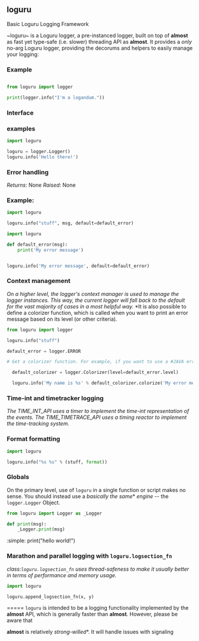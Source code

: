 ## loguru

Basic Loguru Logging Framework


~loguru~ is a Loguru logger, a pre-instanced logger, built on top of **almost** as fast yet type-safe (i.e. slower) threading API as **almost**. It provides a
*only* no-arg Loguru logger, providing the decorums and helpers to easily manage your logging:

### Example
```python

from loguru import logger

print(logger.info("I'm a logandum."))
```

### Interface
### examples
```python
import loguru

loguru = logger.Logger()
loguru.info('Hello there!')
```
### Error handling
*Returns*: None
*Raised*: None

### Example:
```python
import loguru

loguru.info("stuff", msg, default=default_error)
```

```python
import loguru

def default_error(msg):
    print('My error message')


loguru.info('My error message', default=default_error)
```

### Context management
*On a higher level, the logger's context manager is used to manage the logger instances. This way, the current logger will
fall back to the default for the vast majority of cases in a most helpful way.*
*It is also possible to define a colorizer function, which is called when you want to print an error message based on its level (or
other criteria).
```python
from loguru import logger

loguru.info("stuff")

default_error = logger.ERROR

# Get a colorizer function. For example, if you want to use a #JAVA error text in your log.

  default_colorizer = logger.Colorizer(level=default_error.level)

  loguru.info('My name is %s' % default_colorizer.colorize('My error message'))


```

### Time-int and timetracker logging
*The TIME_INT_API uses a timer to implement the time-int representation of the events.*
*The TIME_TIMETRACE_API uses a timing reactor to implement the time-tracking system.*

### Format formatting
```python
import loguru

loguru.info("%s %s" % (stuff, format))
```

### Globals
On the primary level, use of `loguru` in a single function or script makes no sense. You should instead use a **basically* the same** *engine*
-- the ``logger.Logger`` Object.

```python
from loguru import Logger as _Logger

def print(msg):
    _Logger.print(msg)
```

:simple: print("hello world!")

### Marathon and parallel logging with `loguru.logsection_fn`
*class:`loguru.logsection_fn` uses thread-safeness to make it *usually* better in terms of performance and memory usage.*

```python
import loguru

loguru.append_logsection_fn(x, y)
```

=====
`loguru` is intended to be a logging functionality implemented by the
**almost** API, which is generally faster than **almost**. However, please be aware that

**almost** is relatively *strong-willed**. It will handle issues with signaling